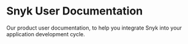 # Snyk User Documentation

Our product user documentation, to help you integrate Snyk into your application development cycle.

